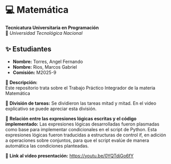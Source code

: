 # 💻 Matemática

**Tecnicatura Universitaria en Programación**  
📍 _Universidad Tecnológica Nacional_

## ✨ Estudiantes

- **Nombre:** Torres, Angel Fernando
- **Nombre:** Rios, Marcos Gabriel
- **Comisión:** M2025-9

📌 **Descripción:**  
Este repositorio trata sobre el Trabajo Práctico Integrador de la materia Matemática

📌 **División de tareas:**
Se dividieron las tareas mitad y mitad. En el video explicativo se puede apreciar esta división.

📌 **Relación entre las expresiones lógicas escritas y el código implementado:**
Las expresiones lógicas desarrolladas fueron plasmadas como base para implementar condicionales en el script de Python. Esta expresiones lógicas fueron traducidas a estructuras de control if, en adición a operaciones sobre conjuntos, para que el script evalúe de manera automática las condiciones planteadas.

🔗 **Link al video presentación:**
https://youtu.be/0YQTdjGo6fY
